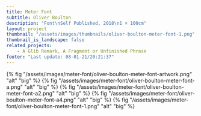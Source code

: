 ```yaml
---
title: Meter Font
subtitle: Oliver Boulton
description: "Font\nSelf Published, 2018\n1 × 100cm"
layout: project
thumbnail: "/assets/images/thumbnails/oliver-boulton-meter-font-1.png"
thumbnail_is_landscape: false
related_projects:
    - A Glib Remark, A Fragment or Unfinished Phrase
footer: "Last update: 08-01-21/20:21:37"
---
```

{% fig "/assets/images/meter-font/oliver-boulton-meter-font-artwork.png" "alt" "big" %}
{% fig "/assets/images/meter-font/oliver-boulton-meter-font-a.png" "alt" "big" %}
{% fig "/assets/images/meter-font/oliver-boulton-meter-font-a2.png" "alt" "big" %}
{% fig "/assets/images/meter-font/oliver-boulton-meter-font-a4.png" "alt" "big" %}
{% fig "/assets/images/meter-font/oliver-boulton-meter-font-1.png" "alt" "big" %}
